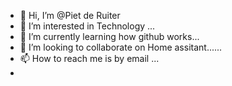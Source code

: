 - 👋 Hi, I’m @Piet de Ruiter 
- 👀 I’m interested in Technology ...
- 🌱 I’m currently learning how github works...
- 💞️ I’m looking to collaborate on Home assitant......
- 📫 How to reach me is by email ...
- 

<!---
PdRuiter/PdRuiter is a ✨ special ✨ repository because its `README.md` (this file) appears on your GitHub profile.
You can click the Preview link to take a look at your changes.
--->
